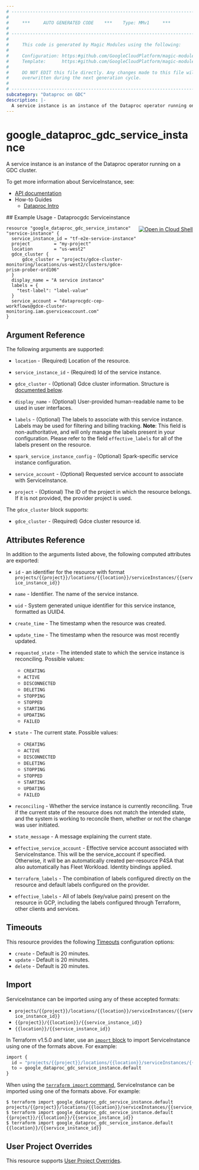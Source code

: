 ```yaml
---
# ----------------------------------------------------------------------------
#
#     ***     AUTO GENERATED CODE    ***    Type: MMv1     ***
#
# ----------------------------------------------------------------------------
#
#     This code is generated by Magic Modules using the following:
#
#     Configuration: https:#github.com/GoogleCloudPlatform/magic-modules/tree/main/mmv1/products/dataprocgdc/ServiceInstance.yaml
#     Template:      https:#github.com/GoogleCloudPlatform/magic-modules/tree/main/mmv1/templates/terraform/resource.html.markdown.tmpl
#
#     DO NOT EDIT this file directly. Any changes made to this file will be
#     overwritten during the next generation cycle.
#
# ----------------------------------------------------------------------------
subcategory: "Dataproc on GDC"
description: |-
  A service instance is an instance of the Dataproc operator running on a GDC cluster.
---
```


# google_dataproc_gdc_service_instance

A service instance is an instance of the Dataproc operator running on a GDC cluster.


To get more information about ServiceInstance, see:

* [API documentation](https://cloud.google.com/dataproc-gdc/docs/reference/rest/v1/projects.locations.serviceInstances)
* How-to Guides
    * [Dataproc Intro](https://cloud.google.com/dataproc/)

<div class = "oics-button" style="float: right; margin: 0 0 -15px">
  <a href="https://console.cloud.google.com/cloudshell/open?cloudshell_git_repo=https%3A%2F%2Fgithub.com%2Fterraform-google-modules%2Fdocs-examples.git&cloudshell_image=gcr.io%2Fcloudshell-images%2Fcloudshell%3Alatest&cloudshell_print=.%2Fmotd&cloudshell_tutorial=.%2Ftutorial.md&cloudshell_working_dir=dataprocgdc_serviceinstance&open_in_editor=main.tf" target="_blank">
    <img alt="Open in Cloud Shell" src="//gstatic.com/cloudssh/images/open-btn.svg" style="max-height: 44px; margin: 32px auto; max-width: 100%;">
  </a>
</div>
## Example Usage - Dataprocgdc Serviceinstance


```hcl
resource "google_dataproc_gdc_service_instance" "service-instance" {
  service_instance_id = "tf-e2e-service-instance"
  project         = "my-project"
  location        = "us-west2"
  gdce_cluster {
      gdce_cluster = "projects/gdce-cluster-monitoring/locations/us-west2/clusters/gdce-prism-prober-ord106"
  }
  display_name = "A service instance"
  labels = {
    "test-label": "label-value"
  }
  service_account = "dataprocgdc-cep-workflows@gdce-cluster-monitoring.iam.gserviceaccount.com"
}
```

## Argument Reference

The following arguments are supported:


* `location` -
  (Required)
  Location of the resource.

* `service_instance_id` -
  (Required)
  Id of the service instance.


* `gdce_cluster` -
  (Optional)
  Gdce cluster information.
  Structure is [documented below](#nested_gdce_cluster).

* `display_name` -
  (Optional)
  User-provided human-readable name to be used in user interfaces.

* `labels` -
  (Optional)
  The labels to associate with this service instance. Labels may be used for filtering and billing tracking. 
  **Note**: This field is non-authoritative, and will only manage the labels present in your configuration.
  Please refer to the field `effective_labels` for all of the labels present on the resource.

* `spark_service_instance_config` -
  (Optional)
  Spark-specific service instance configuration.

* `service_account` -
  (Optional)
  Requested service account to associate with ServiceInstance.

* `project` - (Optional) The ID of the project in which the resource belongs.
    If it is not provided, the provider project is used.



<a name="nested_gdce_cluster"></a>The `gdce_cluster` block supports:

* `gdce_cluster` -
  (Required)
  Gdce cluster resource id.

## Attributes Reference

In addition to the arguments listed above, the following computed attributes are exported:

* `id` - an identifier for the resource with format `projects/{{project}}/locations/{{location}}/serviceInstances/{{service_instance_id}}`

* `name` -
  Identifier. The name of the service instance.

* `uid` -
  System generated unique identifier for this service instance, formatted as UUID4.

* `create_time` -
  The timestamp when the resource was created.

* `update_time` -
  The timestamp when the resource was most recently updated.

* `requested_state` -
  The intended state to which the service instance is reconciling. Possible values:
  * `CREATING`
  * `ACTIVE`
  * `DISCONNECTED`
  * `DELETING`
  * `STOPPING`
  * `STOPPED`
  * `STARTING`
  * `UPDATING`
  * `FAILED`

* `state` -
  The current state. Possible values:
  * `CREATING`
  * `ACTIVE`
  * `DISCONNECTED`
  * `DELETING`
  * `STOPPING`
  * `STOPPED`
  * `STARTING`
  * `UPDATING`
  * `FAILED`

* `reconciling` -
  Whether the service instance is currently reconciling. True if the current state of the resource does not match the intended state, and the system is working to reconcile them, whether or not the change was user initiated.

* `state_message` -
  A message explaining the current state.

* `effective_service_account` -
  Effective service account associated with ServiceInstance. This will be the service_account if specified. Otherwise, it will be an automatically created per-resource P4SA that also automatically has Fleet Workload. Identity bindings applied.

* `terraform_labels` -
  The combination of labels configured directly on the resource
   and default labels configured on the provider.

* `effective_labels` -
  All of labels (key/value pairs) present on the resource in GCP, including the labels configured through Terraform, other clients and services.


## Timeouts

This resource provides the following
[Timeouts](https://developer.hashicorp.com/terraform/plugin/sdkv2/resources/retries-and-customizable-timeouts) configuration options:

- `create` - Default is 20 minutes.
- `update` - Default is 20 minutes.
- `delete` - Default is 20 minutes.

## Import


ServiceInstance can be imported using any of these accepted formats:

* `projects/{{project}}/locations/{{location}}/serviceInstances/{{service_instance_id}}`
* `{{project}}/{{location}}/{{service_instance_id}}`
* `{{location}}/{{service_instance_id}}`


In Terraform v1.5.0 and later, use an [`import` block](https://developer.hashicorp.com/terraform/language/import) to import ServiceInstance using one of the formats above. For example:

```tf
import {
  id = "projects/{{project}}/locations/{{location}}/serviceInstances/{{service_instance_id}}"
  to = google_dataproc_gdc_service_instance.default
}
```

When using the [`terraform import` command](https://developer.hashicorp.com/terraform/cli/commands/import), ServiceInstance can be imported using one of the formats above. For example:

```
$ terraform import google_dataproc_gdc_service_instance.default projects/{{project}}/locations/{{location}}/serviceInstances/{{service_instance_id}}
$ terraform import google_dataproc_gdc_service_instance.default {{project}}/{{location}}/{{service_instance_id}}
$ terraform import google_dataproc_gdc_service_instance.default {{location}}/{{service_instance_id}}
```

## User Project Overrides

This resource supports [User Project Overrides](https://registry.terraform.io/providers/hashicorp/google/latest/docs/guides/provider_reference#user_project_override).
